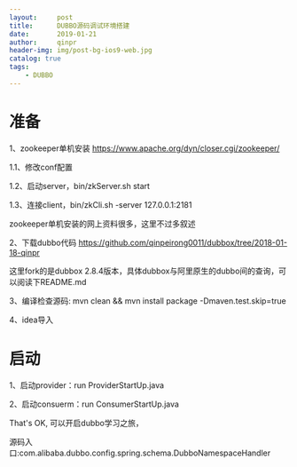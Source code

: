 ```yaml
---
layout:     post
title:      DUBBO源码调试环境搭建
date:       2019-01-21
author:     qinpr
header-img: img/post-bg-ios9-web.jpg
catalog: true
tags:
    - DUBBO
---
```


# 准备
1、zookeeper单机安装
https://www.apache.org/dyn/closer.cgi/zookeeper/

1.1、修改conf配置 <br/>

1.2、启动server，bin/zkServer.sh start <br/>

1.3、连接client，bin/zkCli.sh -server 127.0.0.1:2181 <br/>

zookeeper单机安装的网上资料很多，这里不过多叙述 <br/>

2、下载dubbo代码
https://github.com/qinpeirong0011/dubbox/tree/2018-01-18-qinpr

这里fork的是dubbox 2.8.4版本，具体dubbox与阿里原生的dubbo间的查询，可以阅读下README.md

3、编译检查源码: mvn clean && mvn install package -Dmaven.test.skip=true

4、idea导入

# 启动
1、启动provider：run ProviderStartUp.java

2、启动consuerm：run ConsumerStartUp.java

That's OK, 可以开启dubbo学习之旅，

源码入口:com.alibaba.dubbo.config.spring.schema.DubboNamespaceHandler


